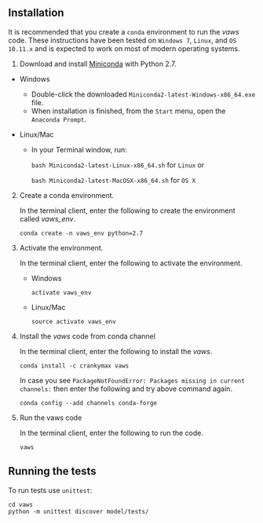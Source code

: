 ## Installation

It is recommended that you create a `conda` environment to run the *vaws* code.
These instructions have been tested on `Windows 7`, `Linux`, and `OS 10.11.x` and
is expected to work on most of modern operating systems.

1. Download and install [Miniconda](https://conda.io/miniconda.html) with Python 2.7.

 * Windows
    - Double-click the downloaded `Miniconda2-latest-Windows-x86_64.exe` file.
	- When installation is finished, from the `Start` menu, open the `Anaconda Prompt`.

 * Linux/Mac
    - In your Terminal window, run:   
    
        `bash Miniconda2-latest-Linux-x86_64.sh` for `Linux` or 
        
        `bash Miniconda2-latest-MacOSX-x86_64.sh` for `OS X`

2. Create a conda environment. 

    In the terminal client, enter the following to create the environment called *vaws_env*.

    `conda create -n vaws_env python=2.7`

3. Activate the environment.

    In the terminal client, enter the following to activate the environment.

    * Windows
 
        `activate vaws_env`

     * Linux/Mac
 
        `source activate vaws_env`

4. Install the *vaws* code from conda channel

    In the terminal client, enter the following to install the *vaws*.

    `conda install -c crankymax vaws`

    In case you see `PackageNotFoundError: Packages missing in current channels:` then enter the following and try above command again.

    `conda config --add channels conda-forge`

5. Run the vaws code

    In the terminal client, enter the following to run the code.

    `vaws`

## Running the tests

To run tests use `unittest`:
    
    cd vaws
    python -m unittest discover model/tests/

